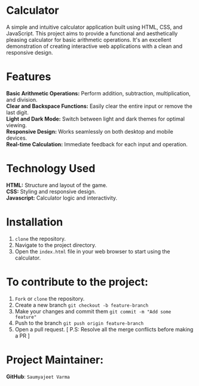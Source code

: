 # Calculator
A simple and intuitive calculator application built using HTML, CSS, and JavaScript. This project aims to provide a functional and aesthetically pleasing calculator for basic arithmetic operations. It's an excellent demonstration of creating interactive web applications with a clean and responsive design.
<br>

# Features
**Basic Arithmetic Operations:** Perform addition, subtraction, multiplication, and division.<br>
**Clear and Backspace Functions:** Easily clear the entire input or remove the last digit.<br>
**Light and Dark Mode:** Switch between light and dark themes for optimal viewing.<br>
**Responsive Design:** Works seamlessly on both desktop and mobile devices.<br>
**Real-time Calculation:** Immediate feedback for each input and operation.<br>

# Technology Used
**HTML:** Structure and layout of the game.<br>
**CSS:** Styling and responsive design.<br>
**Javascript:** Calculator logic and interactivity.<br>

# Installation
1. `clone` the repository.
2. Navigate to the project directory.
3. Open the `index.html` file in your web browser to start using the calculator.

# To contribute to the project:
1. `Fork` or `clone` the repository.
2. Create a new branch `git checkout -b feature-branch`
3. Make your changes and commit them `git commit -m "Add some feature"`
4. Push to the branch `git push origin feature-branch`
5. Open a pull request. [ P.S: Resolve all the merge conflicts before making a PR ]

# Project Maintainer:
**GitHub**: <a href="https://github.com/Saumyajeet-Varma" style="text-decoration: none">`Saumyajeet Varma`</a>

